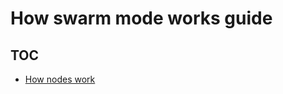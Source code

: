 <!--[metadata]>
+++
title = "How swarm mode works"
description = "How the components of swarm mode work"
keywords = ["cluster, swarm"]
advisory = "rc"
[menu.main]
identifier="how-swarm-works"
parent="engine_swarm"
weight=11
+++
<![end-metadata]-->

#  How swarm mode works guide

## TOC

* [How nodes work](nodes.md)
